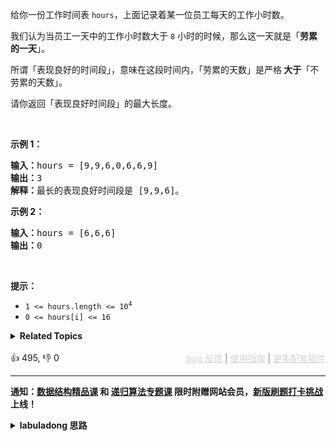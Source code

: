 <p>给你一份工作时间表&nbsp;<code>hours</code>，上面记录着某一位员工每天的工作小时数。</p>

<p>我们认为当员工一天中的工作小时数大于&nbsp;<code>8</code> 小时的时候，那么这一天就是「<strong>劳累的一天</strong>」。</p>

<p>所谓「表现良好的时间段」，意味在这段时间内，「劳累的天数」是严格<strong> 大于</strong>「不劳累的天数」。</p>

<p>请你返回「表现良好时间段」的最大长度。</p>

<p>&nbsp;</p>

<p><strong>示例 1：</strong></p>

<pre>
<strong>输入：</strong>hours = [9,9,6,0,6,6,9]
<strong>输出：</strong>3
<strong>解释：</strong>最长的表现良好时间段是 [9,9,6]。</pre>

<p><strong>示例 2：</strong></p>

<pre>
<strong>输入：</strong>hours = [6,6,6]
<strong>输出：</strong>0
</pre>

<p>&nbsp;</p>

<p><strong>提示：</strong></p>

<ul> 
 <li><code>1 &lt;= hours.length &lt;= 10<sup>4</sup></code></li> 
 <li><code>0 &lt;= hours[i] &lt;= 16</code></li> 
</ul>

<details><summary><strong>Related Topics</strong></summary>栈 | 数组 | 哈希表 | 前缀和 | 单调栈</details><br>

<div>👍 495, 👎 0<span style='float: right;'><span style='color: gray;'><a href='https://github.com/labuladong/fucking-algorithm/discussions/939' target='_blank' style='color: lightgray;text-decoration: underline;'>bug 反馈</a> | <a href='https://labuladong.gitee.io/article/fname.html?fname=jb插件简介' target='_blank' style='color: lightgray;text-decoration: underline;'>使用指南</a> | <a href='https://labuladong.github.io/algo/images/others/%E5%85%A8%E5%AE%B6%E6%A1%B6.jpg' target='_blank' style='color: lightgray;text-decoration: underline;'>更多配套插件</a></span></span></div>

<div id="labuladong"><hr>

**通知：[数据结构精品课](https://aep.h5.xeknow.com/s/1XJHEO) 和 [递归算法专题课](https://aep.xet.tech/s/3YGcq3) 限时附赠网站会员，[新版刷题打卡挑战](https://labuladong.gitee.io/algo/challenge/) 上线！**

<details><summary><strong>labuladong 思路</strong></summary>

## 基本思路

题目说 `hours[i]` 以 8 作为分界线，**那么我们就要条件反射地想到对数据进行「归一化」处理**，比如把所有大于 8 的元素视为 +1，把所有小于 8 的元素视为 -1，这样一来，这道题就改造成了：计算数组中元素和大于 0 的子数组的最大长度。

然后回想之前子数组相关的题目，第 [525. 连续数组](/problems/contiguous-array) 是问和为 0 的子数组，[974. 和可被 K 整除的子数组](/problems/subarray-sums-divisible-by-k) 是问和能被 `k` 整除的子数组，这道题和它们很类似，都是考察前缀和 + 哈希表的组合场景。

我们借助哈希表存储前缀和到索引的映射，这样就能快速寻找一个 `j` 使得 `preSum[i] - preSum[j] > 0` 了，具体看代码注释吧。值得一提的是，我给的解法中 `preSum` 数组可以进一步简化成变量，这个优化可以留给你来做。

**标签：前缀和，哈希表，[数组](https://mp.weixin.qq.com/mp/appmsgalbum?__biz=MzAxODQxMDM0Mw==&action=getalbum&album_id=2120601117519675393)**

## 解法代码

提示：🟢 标记的是我写的解法代码，🤖 标记的是 chatGPT 翻译的多语言解法代码。如有错误，可以 [点这里](https://github.com/labuladong/fucking-algorithm/issues/1113) 反馈和修正。

<div class="tab-panel"><div class="tab-nav">
<button data-tab-item="cpp" class="tab-nav-button btn " data-tab-group="default" onclick="switchTab(this)">cpp🤖</button>

<button data-tab-item="python" class="tab-nav-button btn " data-tab-group="default" onclick="switchTab(this)">python🤖</button>

<button data-tab-item="java" class="tab-nav-button btn active" data-tab-group="default" onclick="switchTab(this)">java🟢</button>

<button data-tab-item="go" class="tab-nav-button btn " data-tab-group="default" onclick="switchTab(this)">go🤖</button>

<button data-tab-item="javascript" class="tab-nav-button btn " data-tab-group="default" onclick="switchTab(this)">javascript🤖</button>
</div><div class="tab-content">
<div data-tab-item="cpp" class="tab-item " data-tab-group="default"><div class="highlight">

```cpp
// 注意：cpp 代码由 chatGPT🤖 根据我的 java 代码翻译，旨在帮助不同背景的读者理解算法逻辑。
// 本代码已经通过力扣的测试用例，应该可直接成功提交。

class Solution {
public:
    int longestWPI(vector<int>& hours) {
        int n = hours.size();
        vector<int> preSum(n + 1, 0);
        // 前缀和到索引的映射，方便快速查找所需的前缀和
        unordered_map<int, int> valToIndex;
        int res = 0;
        for (int i = 1; i <= n; i++) {
            // 计算 hours[0..i-1] 的前缀和
            preSum[i] = preSum[i - 1] + (hours[i - 1] > 8 ? 1 : -1);
            // 如果这个前缀和还没有对应的索引，说明这个前缀和第一次出现，记录下来
            if (!valToIndex.count(preSum[i])) {
                valToIndex[preSum[i]] = i;
            } else {
                // 因为题目想找长度最大的子数组，valToIndex 中的索引应尽可能小，
                // 所以这里什么都不做
            }

            // 现在我们想找 hours[0..i-1] 中元素和大于 0 的子数组
            // 这就要根据 preSum[i] 的正负分情况讨论了
            if (preSum[i] > 0) {
                // preSum[i] 为正，说明 hours[0..i-1] 都是「表现良好的时间段」
                res = max(res, i);
            } else {
                // preSum[i] 为负，需要寻找一个 j 使得 preSum[i] - preSum[j] > 0
                // 且 j 应该尽可能小，即寻找 preSum[j] == preSum[i] - 1
                if (valToIndex.count(preSum[i] - 1)) {
                    int j = valToIndex[preSum[i] - 1];
                    res = max(res, i - j);
                }
            }
        }
        return res;
    }
};
```

</div></div>

<div data-tab-item="python" class="tab-item " data-tab-group="default"><div class="highlight">

```python
# 注意：python 代码由 chatGPT🤖 根据我的 java 代码翻译，旨在帮助不同背景的读者理解算法逻辑。
# 本代码已经通过力扣的测试用例，应该可直接成功提交。

class Solution:
    def longestWPI(self, hours: List[int]) -> int:
        n = len(hours)
        preSum = [0] * (n + 1)
        # 前缀和到索引的映射，方便快速查找所需的前缀和
        valToIndex = {}
        res = 0
        for i in range(1, n + 1):
            # 计算 hours[0..i-1] 的前缀和
            preSum[i] = preSum[i - 1] + (1 if hours[i - 1] > 8 else -1)
            # 如果这个前缀和还没有对应的索引，说明这个前缀和第一次出现，记录下来
            if preSum[i] not in valToIndex:
                valToIndex[preSum[i]] = i
            else:
                # 因为题目想找长度最大的子数组，valToIndex 中的索引应尽可能小，
                # 所以这里什么都不做
                pass

            # 现在我们想找 hours[0..i-1] 中元素和大于 0 的子数组
            # 这就要根据 preSum[i] 的正负分情况讨论了
            if preSum[i] > 0:
                # preSum[i] 为正，说明 hours[0..i-1] 都是「表现良好的时间段」
                res = max(res, i)
            else:
                # preSum[i] 为负，需要寻找一个 j 使得 preSum[i] - preSum[j] > 0
                # 且 j 应该尽可能小，即寻找 preSum[j] == preSum[i] - 1
                if preSum[i] - 1 in valToIndex:
                    j = valToIndex[preSum[i] - 1]
                    res = max(res, i - j)
        return res
```

</div></div>

<div data-tab-item="java" class="tab-item active" data-tab-group="default"><div class="highlight">

```java
class Solution {
    public int longestWPI(int[] hours) {
        int n = hours.length;
        int[] preSum = new int[n + 1];
        preSum[0] = 0;
        // 前缀和到索引的映射，方便快速查找所需的前缀和
        HashMap<Integer, Integer> valToIndex = new HashMap<>();
        int res = 0;
        for (int i = 1; i <= n; i++) {
            // 计算 nums[0..i-1] 的前缀和
            preSum[i] = preSum[i - 1] + (hours[i - 1] > 8 ? 1 : -1);
            // 如果这个前缀和还没有对应的索引，说明这个前缀和第一次出现，记录下来
            if (!valToIndex.containsKey(preSum[i])) {
                valToIndex.put(preSum[i], i);
            } else {
                // 因为题目想找长度最大的子数组，valToIndex 中的索引应尽可能小，
                // 所以这里什么都不做
            }

            // 现在我们想找 hours[0..i-1] 中元素和大于 0 的子数组
            // 这就要根据 preSum[i] 的正负分情况讨论了
            if (preSum[i] > 0) {
                // preSum[i] 为正，说明 hours[0..i-1] 都是「表现良好的时间段」
                res = Math.max(res, i);
            } else {
                // preSum[i] 为负，需要寻找一个 j 使得 preSum[i] - preSum[j] > 0
                // 考虑到我们的 preSum 数组每两个相邻元素的差的绝对值都是 1 且 j 应该尽可能小，
                // 那么只要找到 preSum[j] == preSum[i] - 1，nums[j+1..i] 就是一个「表现良好的时间段」
                if (valToIndex.containsKey(preSum[i] - 1)) {
                    int j = valToIndex.get(preSum[i] - 1);
                    res = Math.max(res, i - j);
                }
            }
        }
        return res;
    }
}
```

</div></div>

<div data-tab-item="go" class="tab-item " data-tab-group="default"><div class="highlight">

```go
// 注意：go 代码由 chatGPT🤖 根据我的 java 代码翻译，旨在帮助不同背景的读者理解算法逻辑。
// 本代码已经通过力扣的测试用例，应该可直接成功提交。

func longestWPI(hours []int) int {
    n := len(hours)
    preSum := make([]int, n + 1)
    preSum[0] = 0
    // 前缀和到索引的映射，方便快速查找所需的前缀和
    valToIndex := make(map[int]int)
    res := 0
    for i := 1; i <= n; i++ {
        // 计算 nums[0..i-1] 的前缀和
        preSum[i] = preSum[i - 1] + func() int {
            if hours[i - 1] > 8 {
                return 1
            }
            return -1
        }()
        // 如果这个前缀和还没有对应的索引，说明这个前缀和第一次出现，记录下来
        if _, ok := valToIndex[preSum[i]]; !ok {
            valToIndex[preSum[i]] = i
        } else {
            // 因为题目想找长度最大的子数组，valToIndex 中的索引应尽可能小，
            // 所以这里什么都不做
        }

        // 现在我们想找 hours[0..i-1] 中元素和大于 0 的子数组
        // 这就要根据 preSum[i] 的正负分情况讨论了
        if preSum[i] > 0 {
            // preSum[i] 为正，说明 hours[0..i-1] 都是「表现良好的时间段」
            res = max(res, i)
        } else {
            // preSum[i] 为负，需要寻找一个 j 使得 preSum[i] - preSum[j] > 0
            // 且 j 应该尽可能小，即寻找 preSum[j] == preSum[i] - 1
            if j, ok := valToIndex[preSum[i] - 1]; ok {
                res = max(res, i - j)
            }
        }
    }
    return res
}

func max(x, y int) int {
    if x > y {
        return x
    }
    return y
}
```

</div></div>

<div data-tab-item="javascript" class="tab-item " data-tab-group="default"><div class="highlight">

```javascript
// 注意：javascript 代码由 chatGPT🤖 根据我的 java 代码翻译，旨在帮助不同背景的读者理解算法逻辑。
// 本代码已经通过力扣的测试用例，应该可直接成功提交。

var longestWPI = function(hours) {
    let n = hours.length;
    let preSum = new Array(n + 1).fill(0);
    preSum[0] = 0;
    // 前缀和到索引的映射，方便快速查找所需的前缀和
    let valToIndex = new Map();
    let res = 0;
    for (let i = 1; i <= n; i++) {
        // 计算 nums[0..i-1] 的前缀和
        preSum[i] = preSum[i - 1] + (hours[i - 1] > 8 ? 1 : -1);
        // 如果这个前缀和还没有对应的索引，说明这个前缀和第一次出现，记录下来
        if (!valToIndex.has(preSum[i])) {
            valToIndex.set(preSum[i], i);
        } else {
            // 因为题目想找长度最大的子数组，valToIndex 中的索引应尽可能小，
            // 所以这里什么都不做
        }

        // 现在我们想找 hours[0..i-1] 中元素和大于 0 的子数组
        // 这就要根据 preSum[i] 的正负分情况讨论了
        if (preSum[i] > 0) {
            // preSum[i] 为正，说明 hours[0..i-1] 都是「表现良好的时间段」
            res = Math.max(res, i);
        } else {
            // preSum[i] 为负，需要寻找一个 j 使得 preSum[i] - preSum[j] > 0
            // 且 j 应该尽可能小，即寻找 preSum[j] == preSum[i] - 1
            if (valToIndex.has(preSum[i] - 1)) {
                let j = valToIndex.get(preSum[i] - 1);
                res = Math.max(res, i - j);
            }
        }
    }
    return res;
};
```

</div></div>
</div></div>

</details>
</div>

